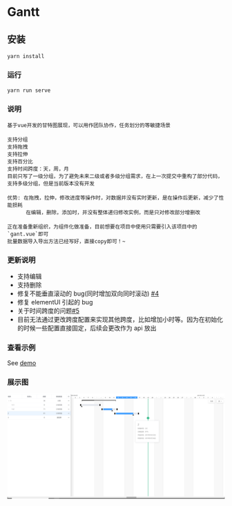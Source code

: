 # Gantt

## 安装

```
yarn install
```

### 运行

```
yarn run serve
```

### 说明

```
基于vue开发的甘特图展现，可以用作团队协作，任务划分的等敏捷场景

支持分组
支持拖拽
支持拉伸
支持百分比
支持时间跨度：天，周，月
目前只写了一级分组，为了避免未来二级或者多级分组需求，在上一次提交中重构了部分代码，支持多级分组，但是当前版本没有开发

优势: 在拖拽，拉伸，修改进度等操作时，对数据并没有实时更新，是在操作后更新，减少了性能损耗
      在编辑，删除，添加时，并没有整体递归修改实例，而是只对修改部分增删改

正在准备重新组织，为组件化做准备，目前想要在项目中使用只需要引入该项目中的`gant.vue`即可
批量数据导入导出方法已经写好，直接copy即可！~

```

### 更新说明

- 支持编辑
- 支持删除
- 修复不能垂直滚动的 bug(同时增加双向同时滚动) [#4](https://github.com/GGBeng1/Gantt/issues/4)
- 修复 elementUI 引起的 bug
- 关于时间跨度的问题[#5](https://github.com/GGBeng1/Gantt/issues/5)
- 目前无法通过更改跨度配置来实现其他跨度，比如增加小时等。因为在初始化的时候一些配置直接固定，后续会更改作为 api 放出


### 查看示例

See [demo](https://ggbeng1.github.io/Gantt/#/)

### 展示图

<img src="public/demo.png" alt="">
